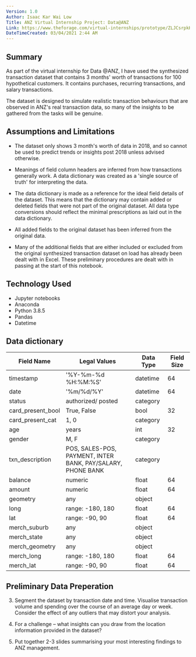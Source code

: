 ```yaml
---
Version: 1.0
Author: Isaac Kar Wai Low
Title: ANZ Virtual Internship Project: Data@ANZ
Link: https://www.theforage.com/virtual-internships/prototype/ZLJCsrpkHo9pZBJNY/Data%40ANZ%20Program
DateTimeCreated: 03/04/2021 2:44 AM
---
```

## Summary

As part of the virtual internship for Data @ANZ, I have used the synthesized transaction dataset that contains 3 months' worth of transactions for 100 hypothetical customers. It contains purchases, recurring transactions, and salary transactions.

The dataset is designed to simulate realistic transaction behaviours that are observed in ANZ's real transaction data, so many of the insights to be gathered from the tasks will be genuine.

## Assumptions and Limitations

* The dataset only shows 3 month's worth of data in 2018, and so cannot be used to predict trends or insights post 2018 unless advised otherwise.

* Meanings of field column headers are inferred from how transactions generally work. A data dictionary was created as a 'single source of truth' for interpreting the data.

* The data dictionary is made as a reference for the ideal field details of the dataset. This means that the dictionary may contain added or deleted fields that were not part of the original dataset. All data type conversions should reflect the minimal prescriptions as laid out in the data dictionary.

* All added fields to the original dataset has been inferred from the original data.

* Many of the additional fields that are either included or excluded from the original synthesized transaction dataset on load has already been dealt with in Excel. These preliminary procedures are dealt with in passing at the start of this notebook.

## Technology Used

* Jupyter notebooks
* Anaconda
* Python 3.8.5
* Pandas
* Datetime

## Data dictionary

| Field Name        | Legal Values                                                   | Data Type | Field Size |
|-------------------|----------------------------------------------------------------|-----------|------------|
| timestamp         | '%Y-%m-%d %H:%M:%S'                                            | datetime  | 64         |
| date              | '%m/%d/%Y'                                                     | datetime      | 64         |
| status            | authorized/ posted                                             | category  |            |
| card_present_bool | True, False                                                    | bool      | 32         |
| card_present_cat  | 1, 0                                                           | category  |            |
| age               | years                                                          | int       | 32         |
| gender            | M, F                                                           | category  |            |
| txn_description   | POS, SALES-POS, PAYMENT, INTER<br>BANK, PAY/SALARY, PHONE BANK | category  |            |
| balance           | numeric                                                        | float     | 64         |
| amount            | numeric                                                        | float     | 64         |
| geometry          | any                                                            | object    |            |
| long              | range: -180, 180                                               | float     | 64         |
| lat               | range: -90, 90                                                 | float     | 64         |
| merch_suburb      | any                                                            | object    |            |
| merch_state       | any                                                            | object    |            |
| merch_geometry    | any                                                            | object    |            |
| merch_long        | range: -180, 180                                               | float     | 64         |
| merch_lat         | range: -90, 90                                                 | float     | 64         |

## Preliminary Data Preperation

3. Segment the dataset by transaction date and time. Visualise transaction volume and spending over the course of an average day or week. Consider the effect of any outliers that may distort your analysis.

5. For a challenge – what insights can you draw from the location information provided in the dataset?

6. Put together 2-3 slides summarising your most interesting findings to ANZ management.
